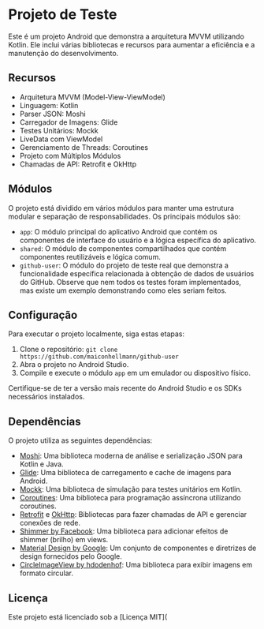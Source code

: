 # Projeto de Teste

Este é um projeto Android que demonstra a arquitetura MVVM utilizando Kotlin.
Ele inclui várias bibliotecas e recursos para aumentar a eficiência e a manutenção do desenvolvimento.

## Recursos

- Arquitetura MVVM (Model-View-ViewModel)
- Linguagem: Kotlin
- Parser JSON: Moshi
- Carregador de Imagens: Glide
- Testes Unitários: Mockk
- LiveData com ViewModel
- Gerenciamento de Threads: Coroutines
- Projeto com Múltiplos Módulos
- Chamadas de API: Retrofit e OkHttp

## Módulos

O projeto está dividido em vários módulos para manter uma estrutura modular e separação de responsabilidades. Os principais módulos são:

- `app`: O módulo principal do aplicativo Android que contém os componentes de interface do usuário e a lógica específica do aplicativo.
- `shared`: O módulo de componentes compartilhados que contém componentes reutilizáveis e lógica comum.
- `github-user`: O módulo do projeto de teste real que demonstra a funcionalidade específica relacionada à obtenção de dados de usuários do GitHub. Observe que nem todos os testes foram implementados, mas existe um exemplo demonstrando como eles seriam feitos.

## Configuração

Para executar o projeto localmente, siga estas etapas:

1. Clone o repositório: `git clone https://github.com/maiconhellmann/github-user`
2. Abra o projeto no Android Studio.
3. Compile e execute o módulo `app` em um emulador ou dispositivo físico.

Certifique-se de ter a versão mais recente do Android Studio e os SDKs necessários instalados.

## Dependências

O projeto utiliza as seguintes dependências:

- [Moshi](https://github.com/square/moshi): Uma biblioteca moderna de análise e serialização JSON para Kotlin e Java.
- [Glide](https://github.com/bumptech/glide): Uma biblioteca de carregamento e cache de imagens para Android.
- [Mockk](https://github.com/mockk/mockk): Uma biblioteca de simulação para testes unitários em Kotlin.
- [Coroutines](https://github.com/Kotlin/kotlinx.coroutines): Uma biblioteca para programação assíncrona utilizando coroutines.
- [Retrofit](https://github.com/square/retrofit) e [OkHttp](https://github.com/square/okhttp): Bibliotecas para fazer chamadas de API e gerenciar conexões de rede.
- [Shimmer by Facebook](https://github.com/facebook/shimmer-android): Uma biblioteca para adicionar efeitos de shimmer (brilho) em views.
- [Material Design by Google](https://material.io): Um conjunto de componentes e diretrizes de design fornecidos pelo Google.
- [CircleImageView by hdodenhof](https://github.com/hdodenhof/CircleImageView): Uma biblioteca para exibir imagens em formato circular.


## Licença

Este projeto está licenciado sob a [Licença MIT](
